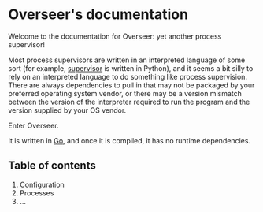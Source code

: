 # Overseer's documentation

Welcome to the documentation for Overseer: yet another process supervisor!

Most process supervisors are written in an interpreted language of some sort
(for example, [supervisor](http://supervisord.org) is written in Python), and
it seems a bit silly to rely on an interpreted language to do something like
process supervision. There are always dependencies to pull in that may not be
packaged by your preferred operating system vendor, or there may be a version
mismatch between the version of the interpreter required to run the program and
the version supplied by your OS vendor.

Enter Overseer.

It is written in [Go](http://golang.org), and once it is compiled, it has no
runtime dependencies.

## Table of contents

1. Configuration
2. Processes
3. ...
